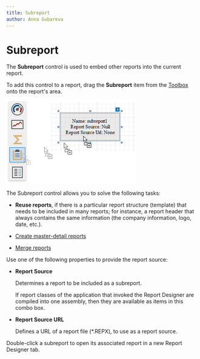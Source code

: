 ```yaml
---
title: Subreport
author: Anna Gubareva
---
```

# Subreport

The **Subreport** control is used to embed other reports into the current report.

To add this control to a report, drag the **Subreport** item from the [Toolbox](../../report-designer-tools/toolbox.md) onto the report's area.

![](../../../../../images/eurd-win-add-subreport-to-report.png)

The Subreport control allows you to solve the following tasks:

* **Reuse reports**, if there is a particular report structure (template) that needs to be included in many reports; for instance, a report header that always contains the same information (the company information, logo, date, etc.).

* [Create master-detail reports](../../create-reports/master-detail-reports-with-subreports.md)
* [Merge reports](../../merge-reports.md)

Use one of the following properties to provide the report source:

* **Report Source**

    Determines a report to be included as a subreport.

    If report classes of the application that invoked the Report Designer are compiled into one assembly, then they are available as items in this combo box.

* **Report Source URL**

    Defines a URL of a report file (*.REPX), to use as a report source.

Double-click a subreport to open its associated report in a new Report Designer tab.